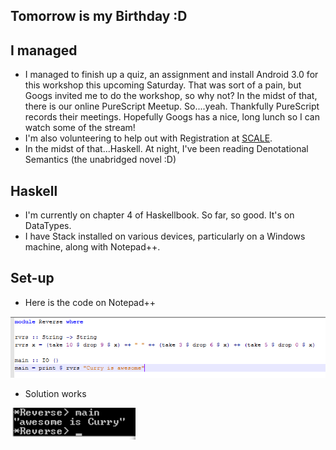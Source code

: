 ## Tomorrow is my Birthday :D

## I managed
- I managed to finish up a quiz, an assignment and install Android 3.0 for this workshop this upcoming Saturday.
  That was sort of a pain, but Googs invited me to do the workshop, so why not?
  In the midst of that, there is our online PureScript Meetup. So....yeah. Thankfully PureScript
  records their meetings. Hopefully Googs has a nice, long lunch so I can watch some of the stream!
- I'm also volunteering to help out with Registration at [SCALE](https://www.socallinuxexpo.org/scale/16x).
- In the midst of that...Haskell. At night, I've been reading Denotational Semantics (the unabridged novel :D)

## Haskell
- I'm currently on chapter 4 of Haskellbook. So far, so good. It's on DataTypes. 
- I have Stack installed on various devices, particularly on a Windows machine, along with Notepad++. 
  
## Set-up
- Here is the code on Notepad++

<img src="/images/hasky/has_002.png" width="600">

- Solution works

<img src="/images/hasky/has_001.png" width="200">
